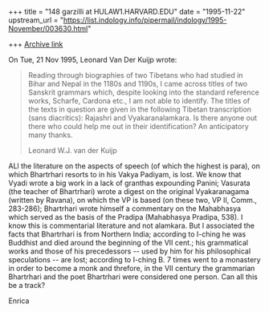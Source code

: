 +++
title = "148 garzilli at HULAW1.HARVARD.EDU"
date = "1995-11-22"
upstream_url = "https://list.indology.info/pipermail/indology/1995-November/003630.html"

+++
[Archive link](https://list.indology.info/pipermail/indology/1995-November/003630.html)

On Tue, 21 Nov 1995, Leonard Van Der Kuijp wrote:

> 
> Reading through biographies of two Tibetans who had studied in Bihar and 
> Nepal in the 1180s and 1190s, I came across titles of two Sanskrit 
> grammars which, despite looking into the standard reference works, 
> Scharfe, Cardona etc., I am not able to identify. The titles of the texts in 
> question are given in the following Tibetan transcription (sans 
> diacritics): Rajashri and Vyakaranalamkara. Is there anyone out there who 
> could help me out in their identification? An anticipatory many thanks.
> 
> Leonard W.J. van der Kuijp
> 

ALl the literature on the aspects of speech (of which the highest 
is para), on which Bhartrhari resorts to  in his Vakya Padiyam, is lost.
We know that Vyadi wrote a big work in a lack of granthas expounding 
Panini; Vasurata (the teacher of Bhartrhari) wrote a digest on the 
original Vyakaranagama (written by Ravana), on which the VP is based (on 
these two, VP II, Comm., 283-286); Bhartrhari wrote himself a commentary 
on the Mahabhasya which served as the basis of the Pradipa (Mahabhasya 
Pradipa, 538). 
I know this is commentarial literature and not alamkara.
But I associated the facts that Bhartrhari is from Northern India; 
according to I-ching he was Buddhist and died around the beginning of the 
VII cent.; his grammatical works and those of his precedessors -- used by 
him for his philosophical speculations -- are lost; according to I-ching 
B. 7 times went to a monastery in order to become  a monk and threfore, 
in the VII century the grammarian Bhartrhari and the poet Bhartrhari were 
considered one person. 
Can all this be a track?

Enrica






